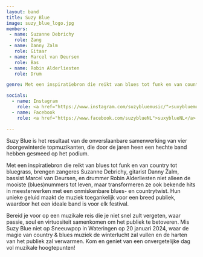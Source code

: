 ```yaml
---
layout: band
title: Suzy Blue
image: suzy_blue_logo.jpg
members:
 - name: Suzanne Debrichy
   role: Zang
 - name: Danny Zalm
   role: Gitaar
 - name: Marcel van Deursen
   role: Bas
 - name: Robin Alderliesten
   role: Drum

genre: Met een inspiratiebron die reikt van blues tot funk en van country tot bluegrass

socials:
  - name: Instagram
    role: <a href="https://www.instagram.com/suzybluemusic/">suxybluemusic</a>
  - name: Facebook
    role: <a href="https://www.facebook.com/suzyblueNL">suxyblueNL</a>

---
```


Suzy Blue is het resultaat van de onverslaanbare samenwerking van vier doorgewinterde topmuzikanten, die door de jaren heen een hechte band hebben gesmeed op het podium.

Met een inspiratiebron die reikt van blues tot funk en van country tot bluegrass, brengen zangeres Suzanne Debrichy, gitarist Danny Zalm, bassist Marcel van Deursen, en drummer Robin Alderliesten niet alleen de mooiste (blues)nummers tot leven, maar transformeren ze ook bekende hits in meesterwerken met een onmiskenbare blues- en countrytwist. Hun unieke geluid maakt de muziek toegankelijk voor een breed publiek, waardoor het een ideale band is voor elk festival. 

Bereid je voor op een muzikale reis die je niet snel zult vergeten, waar passie, soul en virtuositeit samenkomen om het publiek te betoveren. Mis Suzy Blue niet op Sneeuwpop in Wateringen op 20 januari 2024, waar de magie van country & blues muziek de winterlucht zal vullen en de harten van het publiek zal verwarmen. Kom en geniet van een onvergetelijke dag vol muzikale hoogtepunten!
